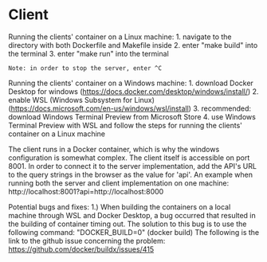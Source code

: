 Client
======
Running the clients' container on a Linux machine:
    1. navigate to the directory with both Dockerfile and Makefile inside
    2. enter "make build" into the terminal
    3. enter "make run" into the terminal

    Note: in order to stop the server, enter ^C

Running the clients' container on a Windows machine:
    1. download Docker Desktop for windows (https://docs.docker.com/desktop/windows/install/)
    2. enable WSL (Windows Subsystem for Linux) (https://docs.microsoft.com/en-us/windows/wsl/install)
    3. recommended: download Windows Terminal Preview from Microsoft Store
    4. use Windows Terminal Preview with WSL and follow the steps for running the clients' container on a Linux machine

The client runs in a Docker container, which is why the windows configuration is somewhat complex.
The client itself is accessible on port 8001.
In order to connect it to the server implementation, add the API's URL to the query strings in the browser as the value for 'api'.
An example when running both the server and client implementation on one machine: http://localhost:8001?api=http://localhost:8000

Potential bugs and fixes:
1.) When building the containers on a local machine through WSL and Docker Desktop, a bug occurred that resulted in the building of container timing out. The solution to this bug is to use the following command: "DOCKER_BUILD=0" (docker build)
The following is the link to the github issue concerning the problem: https://github.com/docker/buildx/issues/415